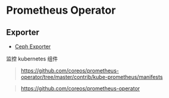 # Prometheus Operator


## Exporter

* [Ceph Exporter](https://github.com/digitalocean/ceph_exporter)


监控 kubernetes 组件

> https://github.com/coreos/prometheus-operator/tree/master/contrib/kube-prometheus/manifests

> https://github.com/coreos/prometheus-operator